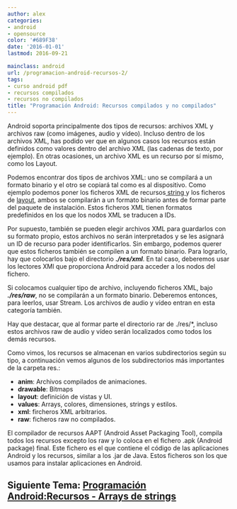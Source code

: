```yaml
---
author: alex
categories:
- android
- opensource
color: '#689F38'
date: '2016-01-01'
lastmod: 2016-09-21

mainclass: android
url: /programacion-android-recursos-2/
tags:
- curso android pdf
- recursos compilados
- recursos no compilados
title: "Programación Android: Recursos compilados y no compilados"
---
```


Android soporta principalmente dos tipos de recursos: archivos XML y archivos raw (como imágenes, audio y vídeo). Incluso dentro de los archivos XML, has podido ver que en algunos casos los recursos están definidos como valores dentro del archivo XML (las cadenas de texto, por ejemplo). En otras ocasiones, un archivo XML es un recurso por sí mismo, como los Layout.

Podemos encontrar dos tipos de archivos XML: uno se compilará a un formato binario y el otro se copiará tal como es al dispositivo. Como ejemplo podemos poner los ficheros XML de recursos[ string ][1]y los ficheros de [layout][2], ambos se compilarán a un formato binario antes de formar parte del paquete de instalación. Estos ficheros XML tienen formatos predefinidos en los que los nodos XML se traducen a IDs.

<!--more--><!--ad-->

Por supuesto, también se pueden elegir archivos XML para guardarlos con su formato propio, estos archivos no serán interpretados y se les asignará un ID de recurso para poder identificarlos. Sin embargo, podemos querer que estos ficheros también se compilen a un formato binario. Para lograrlo, hay que colocarlos bajo el directorio ***./res/xml***. En tal caso, deberemos usar los lectores XMl que proporciona Android para acceder a los nodos del fichero.

Si colocamos cualquier tipo de archivo, incluyendo ficheros XML, bajo ***./res/raw***, no se compilarán a un formato binario. Deberemos entonces, para leerlos, usar Stream. Los archivos de audio y vídeo entran en esta categoría también.

Hay que destacar, que al formar parte el directorio rar de ./res/*, incluso estos archivos raw de audio y vídeo serán localizados como todos los demás recursos.

Como vimos, los recursos se almacenan en varios subdirectorios según su tipo, a continuación vemos algunos de los subdirectorios más importantes de la carpeta res.:

* __anim__: Archivos compilados de animaciones.
* __drawable__: Bitmaps
* __layout__: definición de vistas y UI.
* __values__: Arrays, colores, dimensiones, strings y estilos.
* __xml__: fircheros XML arbitrarios.
* __raw__: ficheros raw no compilados.

El compilador de recursos AAPT (Android Asset Packaging Tool), compila todos los recursos excepto los raw y lo coloca en el fichero .apk (Android package) final. Este fichero es el que contiene el código de las aplicaciones Android y los recursos, similar a los .jar de Java. Estos ficheros son los que usamos para instalar aplicaciones en Android.

## Siguiente Tema: [Programación Android:Recursos - Arrays de strings][3]

 [1]: https://elbauldelprogramador.com/programacion-android-recursos-strings
 [2]: https://elbauldelprogramador.com/programacion-android-recursos-layout
 [3]: https://elbauldelprogramador.com/programacion-android-recursos-arrays-de/
